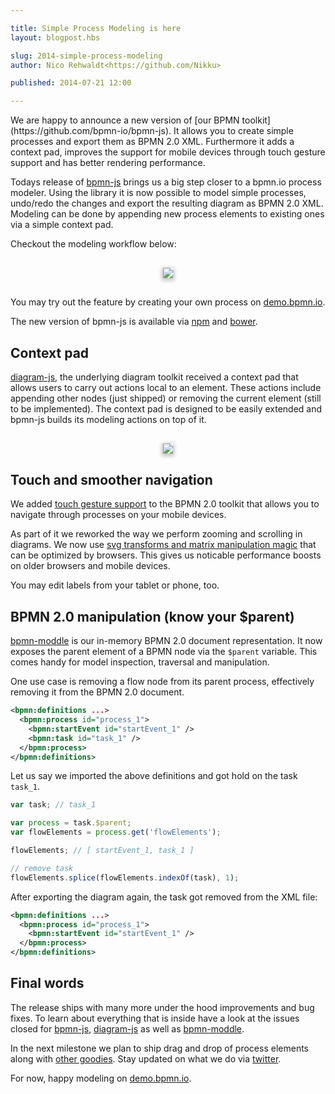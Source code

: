 ```yaml
---

title: Simple Process Modeling is here
layout: blogpost.hbs

slug: 2014-simple-process-modeling
author: Nico Rehwaldt<https://github.com/Nikku>

published: 2014-07-21 12:00

---
```


<p class="introduction">
  We are happy to announce a new version of [our BPMN toolkit](https://github.com/bpmn-io/bpmn-js).
  It allows you to create simple processes and export them as BPMN 2.0 XML.
  Furthermore it adds a context pad, improves the support for mobile devices through touch gesture support and has better rendering performance.
</p>

<!-- continue -->


Todays release of [bpmn-js](https://github.com/bpmn-io/bpmn-js) brings us a big step closer to a bpmn.io process modeler.
Using the library it is now possible to model simple processes, undo/redo the changes and export the resulting diagram as BPMN 2.0 XML.
Modeling can be done by appending new process elements to existing ones via a simple context pad.

Checkout the modeling workflow below:

<div style="margin: 30px 0; text-align: center">
  <img style="box-shadow: 0px 2px 6px 2px #C2C2C2; max-width: 100%"
       src="{{ assets }}/attachments/blog/2014/005-simple-process-modeling.gif">
</div>

You may try out the feature by creating your own process on [demo.bpmn.io](http://demo.bpmn.io/new).

The new version of bpmn-js is available via [npm](http://npmjs.org/bpmn-js) and [bower](https://github.com/bpmn-io/bower-bpmn-js).


## Context pad

[diagram-js](https://github.com/bpmn-io/diagram-js), the underlying diagram toolkit received a context pad that allows users to carry out actions local to an element.
These actions include appending other nodes (just shipped) or removing the current element (still to be implemented).
The context pad is designed to be easily extended and bpmn-js builds its modeling actions on top of it.

<div style="margin: 30px 0; text-align: center">
  <img style="box-shadow: 0px 2px 6px 2px #C2C2C2; max-width: 100%"
       src="{{ assets }}/attachments/blog/2014/005-context-pad.gif">
</div>


## Touch and smoother navigation


We added [touch gesture support](https://github.com/bpmn-io/bpmn-js/issues/46) to the BPMN 2.0 toolkit that allows you to navigate through processes on your mobile devices.

As part of it we reworked the way we perform zooming and scrolling in diagrams.
We now use [svg transforms and matrix manipulation magic](https://github.com/bpmn-io/bpmn-js/issues/81) that can be optimized by browsers.
This gives us noticable performance boosts on older browsers and mobile devices.

You may edit labels from your tablet or phone, too.

## BPMN 2.0 manipulation (know your $parent)

[bpmn-moddle](https://github.com/bpmn-io/bpmn-moddle) is our in-memory BPMN 2.0 document representation.
It now exposes the parent element of a BPMN node via the `$parent` variable.
This comes handy for model inspection, traversal and manipulation.

One use case is removing a flow node from its parent process, effectively removing it from the BPMN 2.0 document.

```xml
<bpmn:definitions ...>
  <bpmn:process id="process_1">
    <bpmn:startEvent id="startEvent_1" />
    <bpmn:task id="task_1" />
  </bpmn:process>
</bpmn:definitions>
```

Let us say we imported the above definitions and got hold on the task `task_1`.

```javascript
var task; // task_1

var process = task.$parent;
var flowElements = process.get('flowElements');

flowElements; // [ startEvent_1, task_1 ]

// remove task
flowElements.splice(flowElements.indexOf(task), 1);
```

After exporting the diagram again, the task got removed from the XML file:

```xml
<bpmn:definitions ...>
  <bpmn:process id="process_1">
    <bpmn:startEvent id="startEvent_1" />
  </bpmn:process>
</bpmn:definitions>
```


## Final words

The release ships with many more under the hood improvements and bug fixes.
To learn about everything that is inside have a look at the issues closed for [bpmn-js](https://github.com/bpmn-io/bpmn-js/issues?milestone=6&state=closed), [diagram-js](https://github.com/bpmn-io/diagram-js/issues?milestone=1&state=closed) as well as [bpmn-moddle](https://github.com/bpmn-io/bpmn-moddle/issues?milestone=2&state=closed).

In the next milestone we plan to ship drag and drop of process elements along with [other goodies](https://github.com/bpmn-io/bpmn-js/issues?milestone=3&state=open). Stay updated on what we do via [twitter](https://twitter.com/bpmn_io).

For now, happy modeling on [demo.bpmn.io](http://demo.bpmn.io/new).